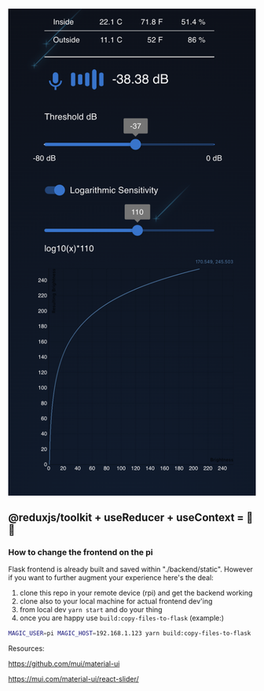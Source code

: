 ![](../media/screenshot.png)

## @reduxjs/toolkit + useReducer + useContext = 🌈💥

### How to change the frontend on the pi

Flask frontend is already built and saved within "./backend/static". However if you want to further augment your experience here's the deal:

1.  clone this repo in your remote device (rpi) and get the backend working
2.  clone also to your local machine for actual frontend dev'ing
3.  from local dev `yarn start` and do your thing
4.  once you are happy use `build:copy-files-to-flask` (example:)

```sh
MAGIC_USER=pi MAGIC_HOST=192.168.1.123 yarn build:copy-files-to-flask
```

Resources:

https://github.com/mui/material-ui

https://mui.com/material-ui/react-slider/
